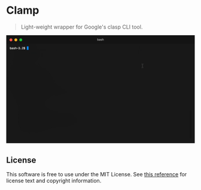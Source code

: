 # Clamp

> Light-weight wrapper for Google's clasp CLI tool.

<img src="assets/clamp-1.gif" />

## License

This software is free to use under the MIT License. See [this reference](LICENSE) for license text and copyright information.

